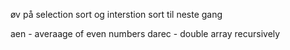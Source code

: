 øv på selection sort og interstion sort til neste gangaen - averaage of even numbersdarec - double array recursively